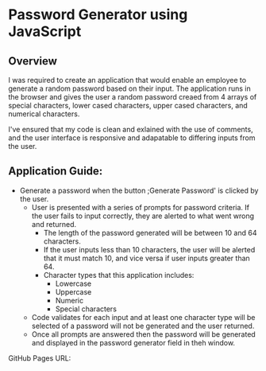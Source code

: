 # Password Generator using JavaScript

## Overview

I was required to create an application that would enable an employee to generate a random password based on their input. The application runs in the browser and gives the user a random password creaed from 4 arrays of special characters, lower cased characters, upper cased characters, and numerical characters.

I've ensured that my code is clean and exlained with the use of comments, and the user interface is responsive and adapatable to differing inputs from the user. 


## Application Guide:


* Generate a password when the button ;Generate Password' is clicked by the user.
  * User is presented with a series of prompts for password criteria. If the user fails to input correctly, they are alerted to what went wrong and returned.
    * The length of the password generated will be between 10 and 64 characters. 
    * If the user inputs less than 10 characters, the user will be alerted that it must match 10, and vice versa if user inputs greater than 64.
    * Character types that this application includes:
      * Lowercase
      * Uppercase
      * Numeric
      * Special characters 
  * Code validates for each input and at least one character type will be selected of a password will not be generated and the user returned.
  * Once all prompts are answered then the password will be generated and displayed in the password generator field in theh window. 

GitHub Pages URL:





